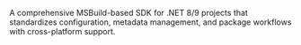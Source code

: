 A comprehensive MSBuild-based SDK for .NET 8/9 projects that standardizes configuration, metadata management, and package workflows with cross-platform support.

